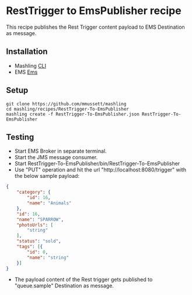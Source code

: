 # RestTrigger to EmsPublisher recipe
This recipe publishes the Rest Trigger content payload to EMS Destination as message.

## Installation
* Mashling [CLI](https://github.com/TIBCOSoftware/mashling)
* EMS [Ems](https://www.tibco.com/)

## Setup
```
git clone https://github.com/mmussett/mashling
cd mashling/recipes/RestTrigger-To-EmsPublisher
mashling create -f RestTrigger-To-EmsPublisher.json RestTrigger-To-EmsPublisher
```
## Testing

* Start EMS Broker in separate terminal.
* Start the JMS message consumer.
* Start RestTrigger-To-EmsPublisher/bin/RestTrigger-To-EmsPublisher
* Use "PUT" operation and hit the url "http://localhost:8080/trigger" with the below sample payload:

```json
{
	"category": {
		"id": 16,
		"name": "Animals"
	},
	"id": 16,
	"name": "SPARROW",
	"photoUrls": [
		"string"
	],
	"status": "sold",
	"tags": [{
		"id": 0,
		"name": "string"
	}]
}
```
* The payload content of the Rest trigger gets published to "queue.sample" Destination as message.
